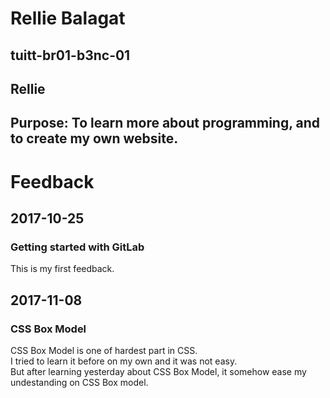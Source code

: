 # Rellie Balagat
## tuitt-br01-b3nc-01
## Rellie
## Purpose: To learn more about programming, and to create my own website.

# Feedback
## 2017-10-25
### Getting started with GitLab
This is my first feedback.

## 2017-11-08
### CSS Box Model
CSS Box Model is one of hardest part in CSS.  
I tried to learn it before on my own and it was not easy.  
But after learning yesterday about CSS Box Model, it somehow ease my undestanding on CSS Box model.  



